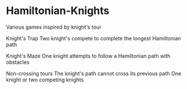 # Hamiltonian-Knights
Various games inspired by knight's tour

Knight's Trap
  Two knight's compete to complete the longest Hamiltonian path

Knight's Maze
  One knight attempts to follow a Hamiltonian path with obstacles

Non-crossing tours
  The knight's path cannot cross its previous path
  One knight or two competing knights



